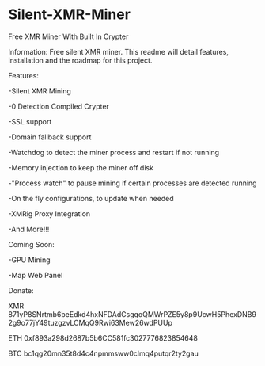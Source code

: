 # Silent-XMR-Miner
Free XMR Miner With Built In Crypter

Information:
Free silent XMR miner. This readme will detail features, installation and the roadmap for this project.


Features:

-Silent XMR Mining

-0 Detection Compiled Crypter

-SSL support

-Domain fallback support

-Watchdog to detect the miner process and restart if not running

-Memory injection to keep the miner off disk

-"Process watch" to pause mining if certain processes are detected running

-On the fly configurations, to update when needed

-XMRig Proxy Integration

-And More!!!


Coming Soon:

-GPU Mining

-Map Web Panel



Donate:

XMR
871yP8SNrtmb6beEdkd4hxNFDAdCsgqoQMWrPZE5y8p9UcwH5PhexDNB92g9o77jY49tuzgzvLCMqQ9Rwi63Mew26wdPUUp

ETH
0xf893a298d2687b5b6CC581fc3027776823854648

BTC
bc1qg20mn35t8d4c4npmmsww0clmq4putqr2ty2gau
